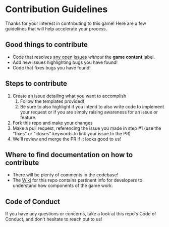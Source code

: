 # Contribution Guidelines

Thanks for your interest in contributing to this game! Here are a few
guidelines that will help accelerate your process.

## Good things to contribute

- Code that resolves [any open issues](https://github.com/Option-2-Games/Spectral-Shift/issues)
  *without* the **game content** label.
- Add new issues highlighting bugs you have found!
- Code that fixes bugs you have found!

## Steps to contribute

1. Create an issue detailing what you want to accomplish
   1. Follow the templates provided!
   1. Be sure to also highlight if you intend to also write code to implement
      your request or if you are simply raising awareness for an issue or feature.
1. Fork this repo and make your changes
1. Make a pull request, referencing the issue you made in step #1 (use the
   "fixes" or "closes" keywords to link your issue to the PR)
1. We'll review and merge the PR if it looks good to us!

## Where to find documentation on how to contribute

- There will be plenty of comments in the codebase!
- The [Wiki](https://github.com/Option-2-Games/Spectral-Shift/wiki) for this
  repo contains pertinent info for developers to understand how components of the game work.

## Code of Conduct

If you have any questions or concerns, take a look at this repo's Code of
Conduct, and don't hesitate to reach out to us!
